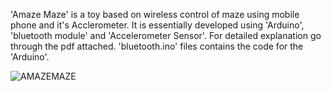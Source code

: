 'Amaze Maze' is a toy based on wireless control of maze using mobile phone and it's Acclerometer. 
It is essentially developed using 'Arduino', 'bluetooth module' and 'Accelerometer Sensor'.
For detailed explanation go through the pdf attached.
'bluetooth.ino' files contains the code for the 'Arduino'.

![AMAZEMAZE](https://user-images.githubusercontent.com/98217406/171865792-2c051551-bb5e-4436-9210-d12be5234283.gif)
